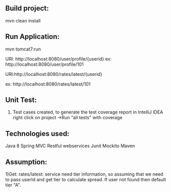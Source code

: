 Build project:
--------------
mvn clean install

Run Application:
----------------
mvn tomcat7:run

URI: http://localhost:8080/user/profile/{userid}
ex: http://localhost:8080/user/profile/101

URI:http://localhost:8080/rates/latest/{userid}

ex:
http://localhost:8080/rates/latest/101


Unit Test:
---------
1) Test cases created, to generate the test coverage report in IntelliJ IDEA right click on project ->Run "all tests" with coverage


Technologies used:
------------------
Java 8
Spring MVC 
Restful webservices
Junit
Mockito
Maven 

Assumption:
----------
1)Get: rates/latest: service need tier information, so assuming that we need to pass userId and get tier to calculate spread. If user not found then default tier "A".




